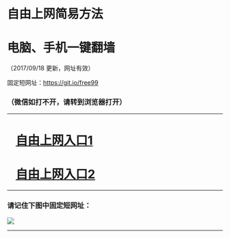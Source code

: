 ﻿# 自由上网简易方法

# 电脑、手机一键翻墙

（2017/09/18 更新，网址有效）

固定短网址：https://git.io/free99

### （微信如打不开，请转到浏览器打开）


***





# &nbsp;&nbsp; <a href="http://ft979226068.fwq-tz1005.info/fwqtz01.html?t=091800124984 " target="_blank">自由上网入口1</a>
# &nbsp;&nbsp; <a href="http://ft176012181.fwq-tz1006.info/fwqtz02.html?t=09180012419 " target="_blank">自由上网入口2</a>
***

### 请记住下图中固定短网址：

<img src="https://s3-us-west-2.amazonaws.com/fwq-1001/yjfq-20170905okok.png" /> 


***

